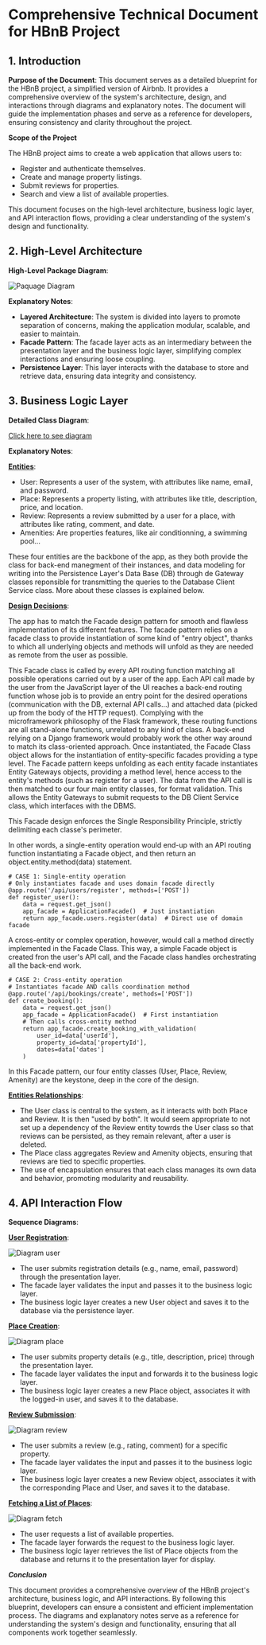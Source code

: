 # Comprehensive Technical Document for HBnB Project 

 

## 1. Introduction 

**Purpose of the Document**: 
This document serves as a detailed blueprint for the HBnB project, a simplified version of Airbnb.
It provides a comprehensive overview of the system's architecture, design, and interactions through diagrams and explanatory notes.
The document will guide the implementation phases and serve as a reference for developers, ensuring consistency and clarity throughout the project. 

**Scope of the Project** 

The HBnB project aims to create a web application that allows users to: 

* Register and authenticate themselves.
* Create and manage property listings.
* Submit reviews for properties.
* Search and view a list of available properties. 

This document focuses on the high-level architecture, business logic layer, and API interaction flows,
providing a clear understanding of the system's design and functionality. 

 

## 2. High-Level Architecture 

**High-Level Package Diagram**: 
 

 ![Paquage Diagram](./jpg/High-Level_Paquage_Diagram.jpg)
 
**Explanatory Notes**: 

- **Layered Architecture**: The system is divided into layers to promote separation of concerns, making the application modular, scalable, and easier to maintain. 
- **Facade Pattern**: The facade layer acts as an intermediary between the presentation layer and the business logic layer, simplifying complex interactions and ensuring loose coupling. 
- **Persistence Layer**: This layer interacts with the database to store and retrieve data, ensuring data integrity and consistency. 

 

## 3. Business Logic Layer 

**Detailed Class Diagram**:

[Click here to see diagram](https://app.diagrams.net/#G1es0sS85BDmLfkTrpuBMlcameV20_ycK5#%7B%22pageId%22%3A%224iQGp0F2QipZq8b3e1VB%22%7D)

**Explanatory Notes**:

 <ins>**Entities**</ins>: 

* User: Represents a user of the system, with attributes like name, email, and password. 
* Place: Represents a property listing, with attributes like title, description, price, and location. 
* Review: Represents a review submitted by a user for a place, with attributes like rating, comment, and date. 
* Amenities: Are properties features, like air conditionning, a swimming pool...

These four entities are the backbone of the app, as they both provide the class for back-end manegment of their instances, and data modeling for writing into the Persistence Layer's Data Base (DB) through de Gateway classes reponsible for transmitting the queries to the Database Client Service class. More about these classes is explained below.

<ins>**Design Decisions**</ins>: 

The app has to match the Facade design pattern for smooth and flawless implementation of its different features. The facade pattern relies on a facade class to provide instantiation of some kind of "entry object", thanks to which all underlying objects and methods will unfold as they are needed as remote from the user as possible.

This Facade class is called by every API routing function matching all possible operations carried out by a user of the app. Each API call made by the user from the JavaScript layer of the UI reaches a back-end routing function whose job is to provide an entry point for the desired operations (communication with the DB, external API calls...) and attached data (picked up from the body of the HTTP request). Complying with the microframework philosophy of the Flask framework, these routing functions are all stand-alone functions, unrelated to any kind of class. A back-end relying on a Django framework would probably work the other way around to match its class-oriented approach. Once instantiated, the Facade Class object allows for the instantiation of entity-specific facades providing a type level. The Facade pattern keeps unfolding as each entity facade instantiates Entity Gateways objects, providing a method level, hence access to the entity's methods (such as register for a user). The data from the API call is then matched to our four main entity classes, for format validation. This allows the Entity Gateways to submit requests to the DB Client Service class, which interfaces with the DBMS.

This Facade design enforces the Single Responsibility Principle, strictly delimiting each classe's perimeter.

In other words, a single-entity operation would end-up with an API routing function instantiating a Facade object, and then return an object.entity.method(data) statement.
```
# CASE 1: Single-entity operation
# Only instantiates facade and uses domain facade directly
@app.route('/api/users/register', methods=['POST'])
def register_user():
    data = request.get_json()
    app_facade = ApplicationFacade()  # Just instantiation
    return app_facade.users.register(data)  # Direct use of domain facade
```

A cross-entity or complex operation, however, would call a method directly implemented in the Facade Class. This way, a simple Facade object is created fron the user's API call, and the Facade class handles orchestrating all the back-end work.
```
# CASE 2: Cross-entity operation
# Instantiates facade AND calls coordination method
@app.route('/api/bookings/create', methods=['POST'])
def create_booking():
    data = request.get_json()
    app_facade = ApplicationFacade()  # First instantiation
    # Then calls cross-entity method
    return app_facade.create_booking_with_validation(  
        user_id=data['userId'],
        property_id=data['propertyId'],
        dates=data['dates']
    )
```

In this Facade pattern, our four entity classes (User, Place, Review, Amenity) are the keystone, deep in the core of the design.

<ins>**Entities Relationships**</ins>:

* The User class is central to the system, as it interacts with both Place and Review. It is then "used by both". It would seem appropriate to not set up a dependency of the Review entity towrds the User class so that reviews can be persisted, as they remain relevant, after a user is deleted.
* The Place class aggregates Review and Amenity objects, ensuring that reviews are tied to specific properties.
* The use of encapsulation ensures that each class manages its own data and behavior, promoting modularity and reusability.


## 4. API Interaction Flow 

**Sequence Diagrams**: 

<ins>**User Registration**</ins>: 

![Diagram user](./jpg/Sequence_Diagram_User.jpg)

* The user submits registration details (e.g., name, email, password) through the presentation layer. 
* The facade layer validates the input and passes it to the business logic layer. 
* The business logic layer creates a new User object and saves it to the database via the persistence layer. 

<ins>**Place Creation**</ins>: 

![Diagram place](./jpg/Sequence_Diagram_Place.jpg)

* The user submits property details (e.g., title, description, price) through the presentation layer.
* The facade layer validates the input and forwards it to the business logic layer.
* The business logic layer creates a new Place object, associates it with the logged-in user, and saves it to the database. 

<ins>**Review Submission**</ins>: 

![Diagram review](./jpg/Sequence_Diagram_Review.jpg)

* The user submits a review (e.g., rating, comment) for a specific property.
* The facade layer validates the input and passes it to the business logic layer.
* The business logic layer creates a new Review object, associates it with the corresponding Place and User, and saves it to the database. 

<ins>**Fetching a List of Places**</ins>: 

![Diagram fetch](./jpg/Sequence_Diagram_Fetch.jpg)

* The user requests a list of available properties.
* The facade layer forwards the request to the business logic layer.
* The business logic layer retrieves the list of Place objects from the database and returns it to the presentation layer for display. 

 

***Conclusion*** 

This document provides a comprehensive overview of the HBnB project's architecture, business logic, and API interactions.
By following this blueprint, developers can ensure a consistent and efficient implementation process.
The diagrams and explanatory notes serve as a reference for understanding the system's design and functionality,
ensuring that all components work together seamlessly. 

 
